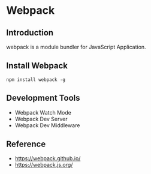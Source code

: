 # Webpack

## Introduction
webpack is a module bundler for JavaScript Application.

## Install Webpack
```
npm install webpack -g
```

## Development Tools
* Webpack Watch Mode
* Webpack Dev Server
* Webpack Dev Middleware

## Reference
* https://webpack.github.io/
* https://webpack.js.org/